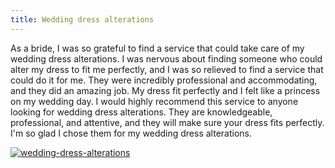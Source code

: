 ```yaml
---
title: Wedding dress alterations
---
```


As a bride, I was so grateful to find a service that could take care of my wedding dress alterations. I was nervous about finding someone who could alter my dress to fit me perfectly, and I was so relieved to find a service that could do it for me. They were incredibly professional and accommodating, and they did an amazing job. My dress fit perfectly and I felt like a princess on my wedding day. I would highly recommend this service to anyone looking for wedding dress alterations. They are knowledgeable, professional, and attentive, and they will make sure your dress fits perfectly. I'm so glad I chose them for my wedding dress alterations.

[![wedding-dress-alterations](<https://dabuttonfactory.com/button.png?t=CHECK+SERVICE&f=Noto+Sans-Bold&ts=26&tc=fff&hp=45&vp=20&c=11&bgt=unicolored&bgc=4bd42f>)](<https://www.bark.com/?a_aid=5d2d0e83cdc39>)